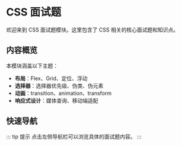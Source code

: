 # CSS 面试题

欢迎来到 CSS 面试题模块。这里包含了 CSS 相关的核心面试题和知识点。

## 内容概览

本模块涵盖以下主题：

- **布局**：Flex、Grid、定位、浮动
- **选择器**：选择器优先级、伪类、伪元素
- **动画**：transition、animation、transform
- **响应式设计**：媒体查询、移动端适配

## 快速导航

::: tip 提示
点击左侧导航栏可以浏览具体的面试题内容。
:::
